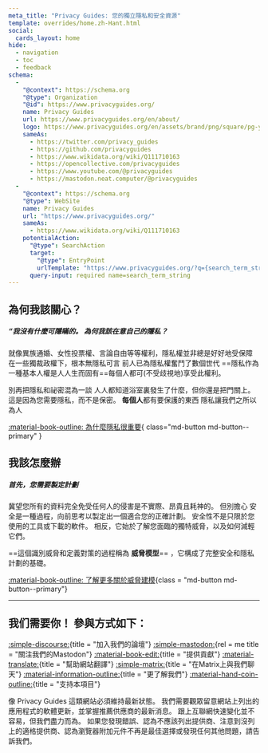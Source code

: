 ```yaml
---
meta_title: "Privacy Guides: 您的獨立隱私和安全資源"
template: overrides/home.zh-Hant.html
social:
  cards_layout: home
hide:
  - navigation
  - toc
  - feedback
schema:
  - 
    "@context": https://schema.org
    "@type": Organization
    "@id": https://www.privacyguides.org/
    name: Privacy Guides
    url: https://www.privacyguides.org/en/about/
    logo: https://www.privacyguides.org/en/assets/brand/png/square/pg-yellow.png
    sameAs:
      - https://twitter.com/privacy_guides
      - https://github.com/privacyguides
      - https://www.wikidata.org/wiki/Q111710163
      - https://opencollective.com/privacyguides
      - https://www.youtube.com/@privacyguides
      - https://mastodon.neat.computer/@privacyguides
  - 
    "@context": https://schema.org
    "@type": WebSite
    name: Privacy Guides
    url: "https://www.privacyguides.org/"
    sameAs:
      - https://www.wikidata.org/wiki/Q111710163
    potentialAction:
      "@type": SearchAction
      target:
        "@type": EntryPoint
        urlTemplate: "https://www.privacyguides.org/?q={search_term_string}"
      query-input: required name=search_term_string
---
```


<!-- markdownlint-disable-next-line -->
## 為何我該關心？

##### “我沒有什麼可隱瞞的。 為何我該在意自己的隱私？

就像異族通婚、女性投票權、言論自由等等權利，隱私權並非總是好好地受保障 在一些獨裁政權下，根本無隱私可言 前人已為隱私權奮鬥了數個世代 ==隱私作為一種基本人權是人人生而固有==每個人都可(不受歧視地)享受此權利。

別再把隱私和祕密混為一談 人人都知道浴室裏發生了什麼，但你還是把門關上。 這是因為您需要隱私，而不是保密。 **每個人**都有要保護的東西 隱私讓我們之所以為人

[:material-book-outline: 為什麼隱私很重要](basics/why-privacy-matters.md){ class="md-button md-button--primary" }

## 我該怎麼辦

##### 首先，您需要製定計劃

冀望您所有的資料完全免受任何人的侵害是不實際、昂貴且耗神的。 但別擔心 安全是一種過程，向前思考以製定出一個適合您的正確計劃。 安全性不是只限於您使用的工具或下載的軟件。 相反，它始於了解您面臨的獨特威脅，以及如何減輕它們。

==這個識別威脅和定義對策的過程稱為 **威脅模型**== ，它構成了完整安全和隱私計劃的基礎。

[:material-book-outline: 了解更多關於威脅建模](basics/threat-modeling.md){class = "md-button md-button--primary"}

---

## 我们需要你！ 參與方式如下：

[:simple-discourse:](https://discuss.privacyguides.net/){title = "加入我們的論壇"}
[:simple-mastodon:](https://mastodon.neat.computer/@privacyguides){rel = me title = "關注我們的Mastodon"}
[:material-book-edit:](https://github.com/privacyguides/privacyguides.org){title = "提供貢獻"}
[:material-translate:](https://matrix.to/#/#pg-i18n:aragon.sh){title = "幫助網站翻譯"}
[:simple-matrix:](https://matrix.to/#/#privacyguides:matrix.org){title = "在Matrix上與我們聊天"}
[:material-information-outline:](about/index.md){title = "更了解我們"}
[:material-hand-coin-outline:](about/donate.md){title = "支持本項目"}

像 Privacy Guides 這類網站必須維持最新狀態。 我們需要觀眾留意網站上列出的應用程式的軟體更新，並掌握推薦供應商的最新消息。 跟上互聯網快速變化並不容易，但我們盡力而為。 如果您發現錯誤、認為不應該列出提供商、注意到沒列上的適格提供商、認為瀏覽器附加元件不再是最佳選擇或發現任何其他問題，請告訴我們。
